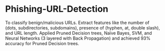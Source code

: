 # Phishing-URL-Detection
To classify benign/malicious URLs. Extract features like the number of (dots, subdirectories, subdomains), presence of (hyphen, at, double slash), and URL length. Applied Pruned Decision trees, Naïve Bayes, SVM, and Neural Networks (3 layered with Back Propagation) and achieved 93% accuracy for Pruned Decision trees.
